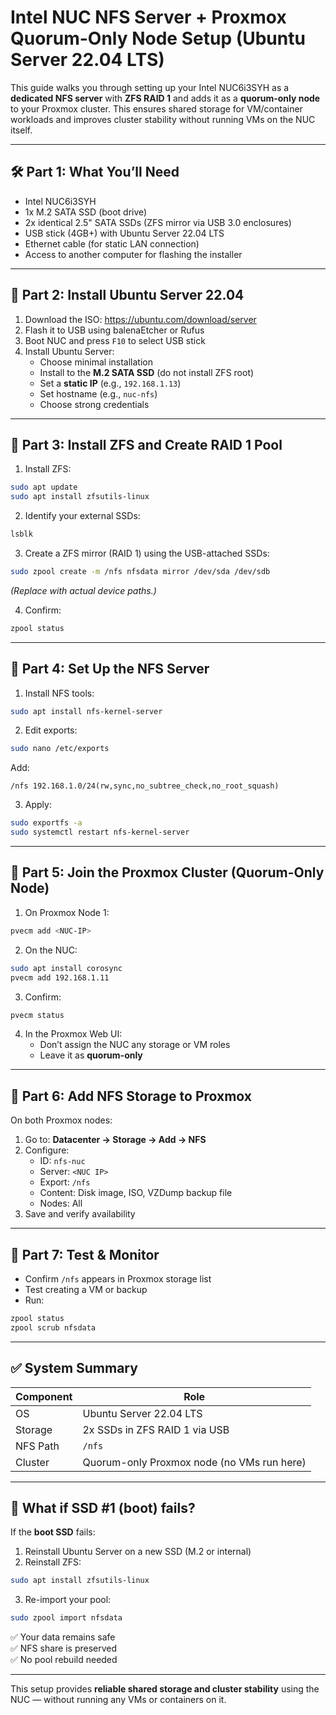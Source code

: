 # Intel NUC NFS Server + Proxmox Quorum-Only Node Setup (Ubuntu Server 22.04 LTS)

This guide walks you through setting up your Intel NUC6i3SYH as a **dedicated NFS server** with **ZFS RAID 1** and adds it as a **quorum-only node** to your Proxmox cluster. This ensures shared storage for VM/container workloads and improves cluster stability without running VMs on the NUC itself.

---

## 🛠️ Part 1: What You’ll Need

- Intel NUC6i3SYH
- 1x M.2 SATA SSD (boot drive)
- 2x identical 2.5" SATA SSDs (ZFS mirror via USB 3.0 enclosures)
- USB stick (4GB+) with Ubuntu Server 22.04 LTS
- Ethernet cable (for static LAN connection)
- Access to another computer for flashing the installer

---

## 💽 Part 2: Install Ubuntu Server 22.04

1. Download the ISO: https://ubuntu.com/download/server
2. Flash it to USB using balenaEtcher or Rufus
3. Boot NUC and press `F10` to select USB stick
4. Install Ubuntu Server:
   - Choose minimal installation
   - Install to the **M.2 SATA SSD** (do not install ZFS root)
   - Set a **static IP** (e.g., `192.168.1.13`)
   - Set hostname (e.g., `nuc-nfs`)
   - Choose strong credentials

---

## 🔧 Part 3: Install ZFS and Create RAID 1 Pool

1. Install ZFS:
```bash
sudo apt update
sudo apt install zfsutils-linux
```

2. Identify your external SSDs:
```bash
lsblk
```

3. Create a ZFS mirror (RAID 1) using the USB-attached SSDs:
```bash
sudo zpool create -m /nfs nfsdata mirror /dev/sda /dev/sdb
```

*(Replace with actual device paths.)*

4. Confirm:
```bash
zpool status
```

---

## 📡 Part 4: Set Up the NFS Server

1. Install NFS tools:
```bash
sudo apt install nfs-kernel-server
```

2. Edit exports:
```bash
sudo nano /etc/exports
```

Add:
```
/nfs 192.168.1.0/24(rw,sync,no_subtree_check,no_root_squash)
```

3. Apply:
```bash
sudo exportfs -a
sudo systemctl restart nfs-kernel-server
```

---

## 🔗 Part 5: Join the Proxmox Cluster (Quorum-Only Node)

1. On Proxmox Node 1:
```bash
pvecm add <NUC-IP>
```

2. On the NUC:
```bash
sudo apt install corosync
pvecm add 192.168.1.11
```

3. Confirm:
```bash
pvecm status
```

4. In the Proxmox Web UI:
   - Don’t assign the NUC any storage or VM roles
   - Leave it as **quorum-only**

---

## 🔁 Part 6: Add NFS Storage to Proxmox

On both Proxmox nodes:

1. Go to: **Datacenter → Storage → Add → NFS**
2. Configure:
   - ID: `nfs-nuc`
   - Server: `<NUC IP>`
   - Export: `/nfs`
   - Content: Disk image, ISO, VZDump backup file
   - Nodes: All
3. Save and verify availability

---

## 🧪 Part 7: Test & Monitor

- Confirm `/nfs` appears in Proxmox storage list
- Test creating a VM or backup
- Run:
```bash
zpool status
zpool scrub nfsdata
```

---

## ✅ System Summary

| Component | Role |
|----------|------|
| OS       | Ubuntu Server 22.04 LTS |
| Storage  | 2x SSDs in ZFS RAID 1 via USB |
| NFS Path | `/nfs` |
| Cluster  | Quorum-only Proxmox node (no VMs run here) |

---

## 🔄 What if SSD #1 (boot) fails?

If the **boot SSD** fails:

1. Reinstall Ubuntu Server on a new SSD (M.2 or internal)
2. Reinstall ZFS:
```bash
sudo apt install zfsutils-linux
```
3. Re-import your pool:
```bash
sudo zpool import nfsdata
```

✅ Your data remains safe  
✅ NFS share is preserved  
✅ No pool rebuild needed

---

This setup provides **reliable shared storage and cluster stability** using the NUC — without running any VMs or containers on it.
